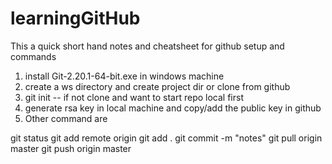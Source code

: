 # learningGitHub
This a quick short hand notes and cheatsheet for github setup and commands

1) install Git-2.20.1-64-bit.exe in windows machine
2) create a ws directory and create project dir or clone from github
3) git init -- if not clone and want to start repo local first
4) generate rsa key in local machine and copy/add the public key in github
5) Other command are

git status
git add remote origin <path of the remote repo>
git add .
git commit -m "notes"
git pull origin master
git push origin master
